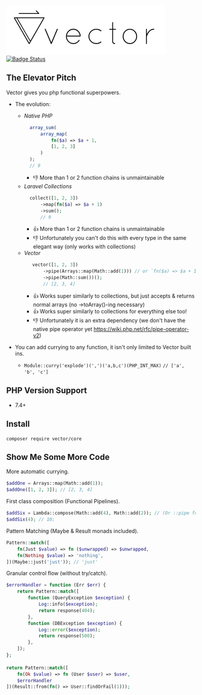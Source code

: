 ![Vector Core](./logo.png)
[![Badge Status](https://img.shields.io/badge/badge%20status-dank-brightgreen.svg)](https://niceme.me/)

## The Elevator Pitch
Vector gives you php functional superpowers.
- The evolution:
    - _Native PHP_
        ```php
          array_sum(
              array_map(
                  fn($a) => $a + 1,
                  [1, 2, 3]
              )
          );
          // 9
        ```
        - 👎 More than 1 or 2 function chains is unmaintainable
    - _Laravel Collections_
        ```php
          collect([1, 2, 3])
              ->map(fn($a) => $a + 1)
              ->sum();
              // 9
        ```
        - 👍 More than 1 or 2 function chains is unmaintainable
        - 👎 Unfortunately you can't do this with every type in the same elegant way (only works with collections)
    -  _Vector_
        ```php
           vector([1, 2, 3])
               ->pipe(Arrays::map(Math::add(1))) // or `fn($a) => $a + 1)` 
               ->pipe(Math::sum())();
               // [2, 3, 4]
        ```
        - 👍 Works super similarly to collections, but just accepts & returns normal arrays (no ->toArray()-ing necessary) 
        - 👍 Works super similarly to collections for everything else too!
        - 👎 Unfortunately it is an extra dependency (we don't have the native pipe operator yet https://wiki.php.net/rfc/pipe-operator-v2)

- You can add currying to any function, it isn't only limited to Vector built ins.
    - `Module::curry('explode')(',')('a,b,c')(PHP_INT_MAX)` `// ['a', 'b', 'c']`

## PHP Version Support
- 7.4+

## Install
```
composer require vector/core
```

## Show Me Some More Code

More automatic currying.
```php
$addOne = Arrays::map(Math::add(1));
$addOne([1, 2, 3]); // [2, 3, 4]
```

First class composition (Functional Pipelines).
```php
$addSix = Lambda::compose(Math::add(4), Math::add(2)); // (Or ::pipe for the opposite flow direction)
$addSix(4); // 10;
```

Pattern Matching (Maybe & Result monads included).
```php
Pattern::match([
    fn(Just $value) => fn ($unwrapped) => $unwrapped,
    fn(Nothing $value) => 'nothing',
])(Maybe::just('just')); // 'just'
```

Granular control flow (without try/catch).
```php
$errorHandler = function (Err $err) {
    return Pattern::match([
        function (QueryException $exception) {
            Log::info($exception);
            return response(404);
        },
        function (DBException $exception) {
            Log::error($exception);
            return response(500);
        },
    ]);
};

return Pattern::match([
    fn(Ok $value) => fn (User $user) => $user,
    $errorHandler
])(Result::from(fn() => User::findOrFail(1)));
```
